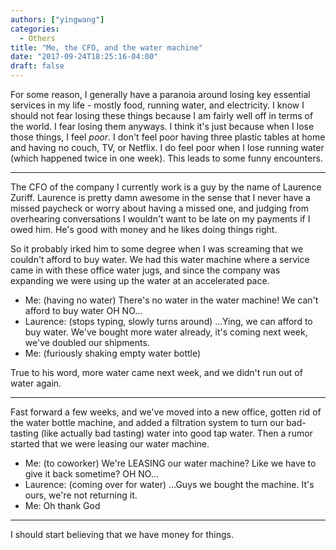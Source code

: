 ```yaml
---
authors: ["yingwang"]
categories:
  - Others
title: "Me, the CFO, and the water machine"
date: "2017-09-24T18:25:16-04:00"
draft: false
---
```


For some reason, I generally have a paranoia around losing key essential services in my life - mostly food, running water, and electricity. I know I should not fear losing these things because I am fairly well off in terms of the world. I fear losing them anyways. I think it's just because when I lose those things, I feel _poor_. I don't feel poor having three plastic tables at home and having no couch, TV, or Netflix. I do feel poor when I lose running water (which happened twice in one week). This leads to some funny encounters.

---

The CFO of the company I currently work is a guy by the name of Laurence Zuriff. Laurence is pretty damn awesome in the sense that I never have a missed paycheck or worry about having a missed one, and judging from overhearing conversations I wouldn't want to be late on my payments if I owed him. He's good with money and he likes doing things right.

So it probably irked him to some degree when I was screaming that we couldn't afford to buy water. We had this water machine where a service came in with these office water jugs, and since the company was expanding we were using up the water at an accelerated pace.

- Me: (having no water) There's no water in the water machine! We can't afford to buy water OH NO...
- Laurence: (stops typing, slowly turns around) ...Ying, we can afford to buy water. We've bought more water already, it's coming next week, we've doubled our shipments.
- Me: (furiously shaking empty water bottle)

True to his word, more water came next week, and we didn't run out of water again.

---

Fast forward a few weeks, and we've moved into a new office, gotten rid of the water bottle machine, and added a filtration system to turn our bad-tasting (like actually bad tasting) water into good tap water. Then a rumor started that we were leasing our water machine.

- Me: (to coworker) We're LEASING our water machine? Like we have to give it back sometime? OH NO...
- Laurence: (coming over for water) ...Guys we bought the machine. It's ours, we're not returning it.
- Me: Oh thank God

---

I should start believing that we have money for things.
